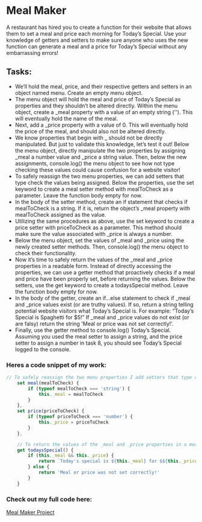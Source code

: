 # Meal Maker

A restaurant has hired you to create a function for their website that allows them to set a meal and price each morning for Today’s Special. Use your knowledge of getters and setters to make sure anyone who uses the new function can generate a meal and a price for Today’s Special without any embarrassing errors!

## Tasks:

- We’ll hold the meal, price, and their respective getters and setters in an object named menu. Create an empty menu object.
- The menu object will hold the meal and price of Today’s Special as properties and they shouldn’t be altered directly. Within the menu object, create a _meal property with a value of an empty string (''). This will eventually hold the name of the meal.
- Next, add a _price property with a value of 0. This will eventually hold the price of the meal, and should also not be altered directly.
- We know properties that begin with _ should not be directly manipulated. But just to validate this knowledge, let’s test it out! Below the menu object, directly manipulate the two properties by assigning _meal a number value and _price a string value. Then, below the new assignments, console.log() the menu object to see how not type checking these values could cause confusion for a website visitor!
- To safely reassign the two menu properties, we can add setters that type check the values being assigned. Below the properties, use the set keyword to create a meal setter method with mealToCheck as a parameter. Leave the function body empty for now.
- In the body of the setter method, create an if statement that checks if mealToCheck is a string. If it is, return the object’s _meal property with mealToCheck assigned as the value.
- Utilizing the same procedures as above, use the set keyword to create a price setter with priceToCheck as a parameter. This method should make sure the value associated with _price is always a number.
- Below the menu object, set the values of _meal and _price using the newly created setter methods. Then, console.log() the menu object to check their functionality.
- Now it’s time to safely return the values of the _meal and _price properties in a readable form. Instead of directly accessing the properties, we can use a getter method that proactively checks if a meal and price have been properly set, before returning the values. Below the setters, use the get keyword to create a todaysSpecial method. Leave the function body empty for now.
- In the body of the getter, create an if…else statement to check if _meal and _price values exist (or are truthy values). If so, return a string telling potential website visitors what Today’s Special is. For example: “Today’s Special is Spaghetti for $5!” If _meal and _price values do not exist (or are falsy) return the string 'Meal or price was not set correctly!'.
- Finally, use the getter method to console.log() Today’s Special. Assuming you used the meal setter to assign a string, and the price setter to assign a number in task 8, you should see Today’s Special logged to the console. 

### Heres a code snippet of my work:

```javascript
// To safely reassign the two menu properties I add setters that type check the values being assigned using a simple if statement. I make use of the 'this' keyword in order to access the menu's properties inside the function body.
    set meal(mealToCheck) {
        if (typeof mealToCheck === 'string') {
            this._meal = mealToCheck
        }
    },
    set price(priceToCheck) {
        if (typeof priceToCheck === 'number') {
            this._price = priceToCheck
        }
    },

    // To return the values of the _meal and _price properties in a more readable form I use a getter method, instead of directly accessing them. The conditional statement simply checks that the values exist/are truthy and if so return a string telling potential website visitors what Today's Special is. If the values don't exist/are false it returns a string explaining that the meal or price wasn't set correctly.
    get todaysSpecial() {
        if (this._meal && this._price) {
            return `Today's special is ${this._meal} for $${this._price}.`
        } else {
            return 'Meal or price was not set correctly!'
        }
    }
```

### Check out my full code here:

[Meal Maker Project](Meal%20Maker.js)
